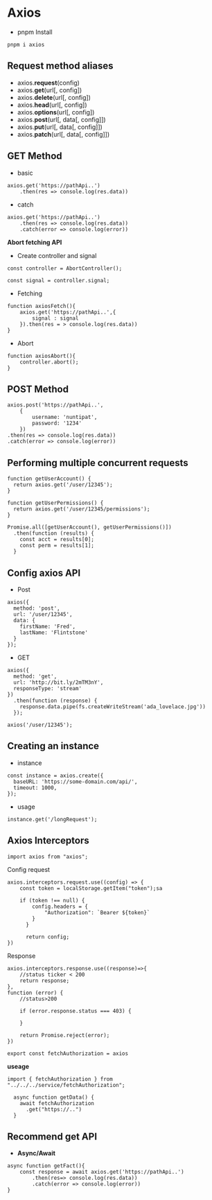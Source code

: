 # Axios

- pnpm Install

```
pnpm i axios
```

## Request method aliases

- axios.**request**(config)
- axios.**get**(url[, config])
- axios.**delete**(url[, config])
- axios.**head**(url[, config])
- axios.**options**(url[, config])
- axios.**post**(url[, data[, config]])
- axios.**put**(url[, data[, config]])
- axios.**patch**(url[, data[, config]])

## GET Method

- basic

```
axios.get('https://pathApi..')
    .then(res => console.log(res.data))
```

- catch

```
axios.get('https://pathApi..')
    .then(res => console.log(res.data))
    .catch(error => console.log(error))
```

**Abort fetching API**

- Create controller and signal

```
const controller = AbortController();
```

```
const signal = controller.signal;
```

- Fetching

```
function axiosFetch(){
    axios.get('https://pathApi..',{
        signal : signal
    }).then(res = > console.log(res.data))
}
```

- Abort

```
function axiosAbort(){
    controller.abort();
}
```

## POST Method

```
axios.post('https://pathApi..',
    {
        username: 'nuntipat',
        password: '1234'
    })
.then(res => console.log(res.data))
.catch(error => console.log(error))
```

## Performing multiple concurrent requests

```
function getUserAccount() {
  return axios.get('/user/12345');
}
```

```
function getUserPermissions() {
  return axios.get('/user/12345/permissions');
}
```

```
Promise.all([getUserAccount(), getUserPermissions()])
  .then(function (results) {
    const acct = results[0];
    const perm = results[1];
  }
```

## Config axios API

- Post

```
axios({
  method: 'post',
  url: '/user/12345',
  data: {
    firstName: 'Fred',
    lastName: 'Flintstone'
  }
});
```

- GET

```
axios({
  method: 'get',
  url: 'http://bit.ly/2mTM3nY',
  responseType: 'stream'
})
  .then(function (response) {
    response.data.pipe(fs.createWriteStream('ada_lovelace.jpg'))
  });

```

```
axios('/user/12345');
```

## Creating an instance

- instance

```
const instance = axios.create({
  baseURL: 'https://some-domain.com/api/',
  timeout: 1000,
});
```

- usage

```
instance.get('/longRequest');
```

## Axios Interceptors

```
import axios from "axios";
```

Config request

```
axios.interceptors.request.use((config) => {
    const token = localStorage.getItem("token");sa

    if (token !== null) {
        config.headers = {
            "Authorization": `Bearer ${token}`
        }
      }

      return config;
})
```

Response

```
axios.interceptors.response.use((response)=>{
    //status ticker < 200
    return response;
},
function (error) {
    //status>200

    if (error.response.status === 403) {

    }

    return Promise.reject(error);
})

```

```
export const fetchAuthorization = axios
```

**useage**

```
import { fetchAuthorization } from "../../../service/fetchAuthorization";
```

```
  async function getData() {
    await fetchAuthorization
      .get("https://..")
  }
```

## Recommend get API

- **Async/Await**

```
async function getFact(){
    const response = await axios.get('https://pathApi..')
        .then(res=> console.log(res.data))
        .catch(error => console.log(error))
}
```
